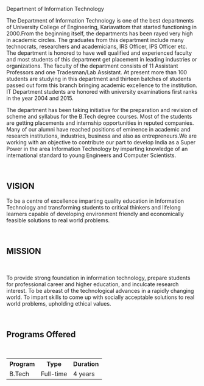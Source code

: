 Department of Information Technology

<p>The Department of Information Technology is one of the best departments of University College of Engineering, Kariavattom that started functioning in 2000.From the beginning itself, the departments has been rayed very high in academic circles. The graduates from this department include many technocrats, researchers and academicians, IRS Officer, IPS Officer etc. The department is honored to have well qualified and experienced faculty and most students of this department get placement in leading industries or organizations. The faculty of the department consists of 11 Assistant Professors and one Tradesman/Lab Assistant. At present more than 100 students are studying in this department and thirteen batches of students passed out form this branch bringing academic excellence to the institution. IT Department students are honored with university examinations first ranks in the year 2004 and 2015.</p><p>The department has been taking initiative for the preparation and revision of scheme and syllabus for the B.Tech degree courses. Most of the students are getting placements and internship opportunities in reputed companies. Many of our alumni have reached positions of eminence in academic and research institutions, industries, business and also as entrepreneurs.We are working with an objective to contribute our part to develop India as a Super Power in the area Information Technology by imparting knowledge of an international standard to young Engineers and Computer Scientists.</p><br/>

<h2>VISION</h2>
<p>To be a centre of excellence imparting quality education in Information Technology and transforming students to critical thinkers and lifelong learners capable of developing environment friendly and economically feasible solutions to real world problems.</p><br/>

<h2>MISSION</h2>
<br/><p>To provide strong foundation in information technology, prepare students for professional career and higher education, and inculcate research interest.
To be abreast of the technological advances in a rapidly changing world.
To impart skills to come up with socially acceptable solutions to real world problems, upholding ethical values.</p>

<p><br/><h2>Programs Offered</h2><br/></p>

<table style="width:800px">
<tr>
<th> <f1>Program </f1></th><th><f1>Type</f1></th><th><f1>Duration</f1></th>
</tr>
<tr>
<td><f1>B.Tech </f1></td><td> <f1>Full-time </f1></td><td> <f1>4 years </f1></td>
</tr>

</table>

<p><br/><br/>
</div>